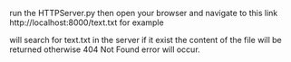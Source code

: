 run the HTTPServer.py then open your browser and navigate to this link http://localhost:8000/text.txt for example

will search for text.txt in the server if it exist the content of the file will be returned otherwise 404 Not Found error will occur.

